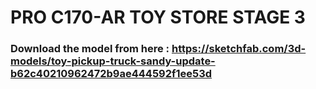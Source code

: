 # PRO C170-AR TOY STORE STAGE 3
### Download the model from here : https://sketchfab.com/3d-models/toy-pickup-truck-sandy-update-b62c40210962472b9ae444592f1ee53d
